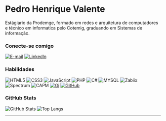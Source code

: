 
# Pedro Henrique Valente

Estágiario da Prodemge, formado em redes e arquitetura de computadores e técnico em informatica pelo Cotemig, graduando em Sistemas de informação.

### Conecte-se comigo

[![E-mail](https://img.shields.io/badge/-Email-000?style=for-the-badge&logo=microsoft-outlook&logoColor=E94D5F)](mailto:pedrovalentepaulino26@gmail.com)
[![LinkedIn](https://img.shields.io/badge/-LinkedIn-000?style=for-the-badge&logo=linkedin&logoColor=30A3DC)](https://www.linkedin.com/in/pedro-valente-4aa409269/)

### Habilidades

![HTML5](https://img.shields.io/badge/HTML-000?style=for-the-badge&logo=html5&logoColor=30A3DC)
![CSS3](https://img.shields.io/badge/CSS3-000?style=for-the-badge&logo=css3&logoColor=E94D5F)
![JavaScript](https://img.shields.io/badge/JavaScript-000?style=for-the-badge&logo=javascript&logoColor=30A3DC)
![PHP](https://img.shields.io/badge/PHP-000?style=for-the-badge&logo=php&logoColor=30A3DC)
![C#](https://img.shields.io/badge/Csharp-000?style=for-the-badge&logo=csharp&logoColor=30A3DC)
![MYSQL](https://img.shields.io/badge/MYSQL-000?style=for-the-badge&logo=Mysql&logoColor=30A3DC)
![Zabiix](https://img.shields.io/badge/Zabbix-000?style=for-the-badge&logo=Zabbix&logoColor=30A3DC)
![Spectrum](https://img.shields.io/badge/Spectrum-000?style=for-the-badge&logo=Spectrum&logoColor=30A3DC)
![CAPM](https://img.shields.io/badge/CAPM-000?style=for-the-badge&logo=CAPM&logoColor=30A3DC)
[![Gi](https://img.shields.io/badge/Git-000?style=for-the-badge&logo=git&logoColor=E94D5F)](https://git-scm.com/doc)
[![GitHub](https://img.shields.io/badge/GitHub-000?style=for-the-badge&logo=github&logoColor=30A3DC)](https://docs.github.com/)


### GitHub Stats

![GitHub Stats](https://github-readme-stats.vercel.app/api?username=SEUUSERNAME&theme=transparent&bg_color=000&border_color=30A3DC&show_icons=true&icon_color=30A3DC&title_color=E94D5F&text_color=FFF)
![Top Langs](https://github-readme-stats-git-masterrstaa-rickstaa.vercel.app/api/top-langs/?username=SEUUSERNAME&layout=compact&bg_color=000&border_color=30A3DC&title_color=E94D5F&text_color=FFF)




---
